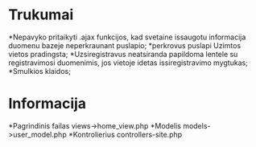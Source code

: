 # Trukumai
 *Nepavyko pritaikyti .ajax funkcijos, kad svetaine issaugotu informacija duomenu bazeje neperkraunant puslapio;
 *perkrovus puslapi Uzimtos vietos pradingsta;
 *Uzsiregistravus neatsiranda papildoma lentele su registravimosi duomenimis, jos vietoje idetas issiregistravimo mygtukas;
 *Smulkios klaidos;
 
# Informacija 

  *Pagrindinis failas views->home_view.php
  *Modelis models->user_model.php
  *Kontrolierius controllers-site.php
 
